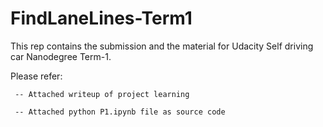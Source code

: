 # FindLaneLines-Term1
This rep contains the submission and the material for Udacity Self driving car Nanodegree Term-1.

Please refer:

     -- Attached writeup of project learning
 
     -- Attached python P1.ipynb file as source code

